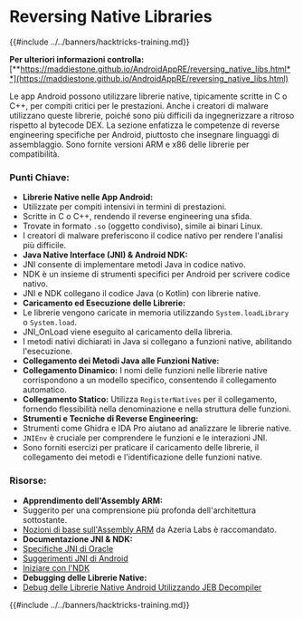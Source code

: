 # Reversing Native Libraries

{{#include ../../banners/hacktricks-training.md}}

**Per ulteriori informazioni controlla:** [**https://maddiestone.github.io/AndroidAppRE/reversing_native_libs.html**](https://maddiestone.github.io/AndroidAppRE/reversing_native_libs.html)

Le app Android possono utilizzare librerie native, tipicamente scritte in C o C++, per compiti critici per le prestazioni. Anche i creatori di malware utilizzano queste librerie, poiché sono più difficili da ingegnerizzare a ritroso rispetto al bytecode DEX. La sezione enfatizza le competenze di reverse engineering specifiche per Android, piuttosto che insegnare linguaggi di assemblaggio. Sono fornite versioni ARM e x86 delle librerie per compatibilità.

### Punti Chiave:

- **Librerie Native nelle App Android:**
- Utilizzate per compiti intensivi in termini di prestazioni.
- Scritte in C o C++, rendendo il reverse engineering una sfida.
- Trovate in formato `.so` (oggetto condiviso), simile ai binari Linux.
- I creatori di malware preferiscono il codice nativo per rendere l'analisi più difficile.
- **Java Native Interface (JNI) & Android NDK:**
- JNI consente di implementare metodi Java in codice nativo.
- NDK è un insieme di strumenti specifici per Android per scrivere codice nativo.
- JNI e NDK collegano il codice Java (o Kotlin) con librerie native.
- **Caricamento ed Esecuzione delle Librerie:**
- Le librerie vengono caricate in memoria utilizzando `System.loadLibrary` o `System.load`.
- JNI_OnLoad viene eseguito al caricamento della libreria.
- I metodi nativi dichiarati in Java si collegano a funzioni native, abilitando l'esecuzione.
- **Collegamento dei Metodi Java alle Funzioni Native:**
- **Collegamento Dinamico:** I nomi delle funzioni nelle librerie native corrispondono a un modello specifico, consentendo il collegamento automatico.
- **Collegamento Statico:** Utilizza `RegisterNatives` per il collegamento, fornendo flessibilità nella denominazione e nella struttura delle funzioni.
- **Strumenti e Tecniche di Reverse Engineering:**
- Strumenti come Ghidra e IDA Pro aiutano ad analizzare le librerie native.
- `JNIEnv` è cruciale per comprendere le funzioni e le interazioni JNI.
- Sono forniti esercizi per praticare il caricamento delle librerie, il collegamento dei metodi e l'identificazione delle funzioni native.

### Risorse:

- **Apprendimento dell'Assembly ARM:**
- Suggerito per una comprensione più profonda dell'architettura sottostante.
- [Nozioni di base sull'Assembly ARM](https://azeria-labs.com/writing-arm-assembly-part-1/) da Azeria Labs è raccomandato.
- **Documentazione JNI & NDK:**
- [Specifiche JNI di Oracle](https://docs.oracle.com/javase/7/docs/technotes/guides/jni/spec/jniTOC.html)
- [Suggerimenti JNI di Android](https://developer.android.com/training/articles/perf-jni)
- [Iniziare con l'NDK](https://developer.android.com/ndk/guides/)
- **Debugging delle Librerie Native:**
- [Debug delle Librerie Native Android Utilizzando JEB Decompiler](https://medium.com/@shubhamsonani/how-to-debug-android-native-libraries-using-jeb-decompiler-eec681a22cf3)

{{#include ../../banners/hacktricks-training.md}}
